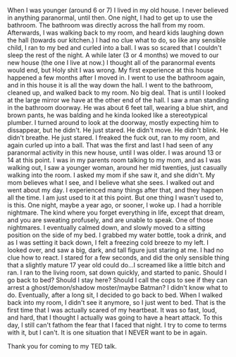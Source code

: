 When I was younger (around 6 or 7) I lived in my old house. I never believed in anything paranormal, until then. One night, I had to get up to use the bathroom.  The bathroom was directly across the hall from my room. Afterwards, I was walking back to my room, and heard kids laughing down the hall (towards our kitchen.) I had no clue what to do, so like any sensible child, I ran to my bed and curled into a ball. I was so scared that I couldn't sleep the rest of the night. A while later (3 or 4 months) we moved to our new house (the one I live at now.) I thought all of the paranormal events would end, but Holy shit I was wrong. My first experience at this house happened a few months after I moved in. I went to use the bathroom again, and in this house it is all the way down the hall. I went to the bathroom, cleaned up, and walked back to my room. No big deal.  That is until I looked at the large mirror we have at the other end of the hall. I saw a man standing in the bathroom doorway. He was about 6 feet tall, wearing a blue shirt, and brown pants, he was balding and he kinda looked like a stereotypical plumber. I turned around to look at the doorway, mostly expecting him to dissappear, but he didn't. He just stared. He didn't move.  He didn't blink. He didn't breathe. He just stared. I freaked the fuck out, ran to my room, and again curled up into a ball.  That was the first and last I had seen of any paranormal activity in this new house, until I was older. I was around 13 or 14 at this point. I was in my parents room talking to my mom, and as I was walking out, I saw a younger woman, around her mid twenties, just casually walking into the room. I asked my mom if she saw it, and she didn't. My mom believes what I see,  and I believe what she sees. I walked out and went about my day. I experienced many things after that, and they happen all the time. I am just used to it at this point. But one thing I wasn't used to, is this. One night, maybe a year ago, or sooner, I woke up. I had a horrible nightmare. The kind where you forget everything in life, except that dream, and you are sweating profusely, and are unable to speak. One of those nightmares.  I eventually calmed down, and slowly moved to a sitting position on the side of my bed. I grabbed my water bottle, took a drink, and as I was setting it back down, I felt a freezing cold breeze to my left. I looked over, and saw a big, dark, and tall figure just staring at me. I had no clue how to react. I stared for a few seconds, and did the only sensible thing that a slightly mature 17 year old could do...I screamed like a little bitch and ran. I ran to the living room, sat down quickly, and started to panic.  Should I go back to bed? Should I stay here? Should I call the cops to see if they can arrest a ghost/demon/shadow moster/maybe Batman? I didn't know what to do. Eventually, after a long sit, I decided to go back to bed. When I walked back into my room, I didn't see it anymore, so I just went to bed. That is the first time that I was actually scared of my heartbeat. It was so fast, loud, and hard, that I thought I actually was going to have a heart attack.  To this day, I still can't fathom the fear that I faced that night. I try to come to terms with it, but I can't. It is one situation that I NEVER want to be in again.

Thank you for coming to my TED talk.